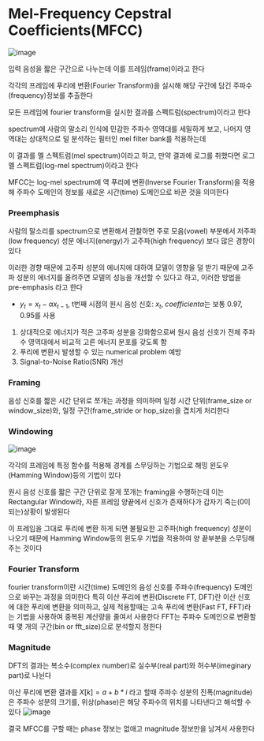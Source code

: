 # Mel-Frequency Cepstral Coefficients(MFCC)

![image](https://github.com/kimho1wq/TIL/assets/15611500/a7f7227e-d5c3-489f-8b20-19d7624fd319)

입력 음성을 짧은 구간으로 나누는데 이를 프레임(frame)이라고 한다

각각의 프레임에 푸리에 변환(Fourier Transform)을 실시해 해당 구간에 담긴 주파수(frequency)정보를 추출한다

모든 프레임에 fourier transform을 실시한 결과를 스펙트럼(spectrum)이라고 한다

spectrum에 사람의 말소리 인식에 민감한 주파수 영역대를 세밀하게 보고,
나머지 영역대는 상대적으로 덜 분석하는 필터인 mel filter bank를 적용하는데

이 결과를 멜 스펙트럼(mel spectrum)이라고 하고,
만약 결과에 로그를 취했다면 로그 멜 스펙트럼(log-mel spectrum)이라고 한다

MFCC는 log-mel spectrum에 역 푸리에 변환(Inverse Fourier Transform)을 적용해
주파수 도메인의 정보를 새로운 시간(time) 도메인으로 바꾼 것을 의미한다

### Preemphasis
사람의 말소리를 spectrum으로 변환해서 관찰하면 주로 모음(vowel) 부분에서
저주파(low frequency) 성분 에너지(energy)가 고주파(high frequency) 보다 많은 경향이 있다

이러한 경향 때문에 고주파 성분의 에너지에 대하여 모델이 영향을 덜 받기 때문에
고주파 성분의 에너지를 올려주면 모델의 성능을 개선할 수 있다고 하고, 이러한 방법을 pre-emphasis 라고 한다

- $y_t = x_t - \alpha x_{t-1}$, t번째 시점의 원시 음성 신호: $x_t$, $coefficient \alpha$는 보통 0.97, 0.95를 사용
1. 상대적으로 에너지가 적은 고주파 성분을 강화함으로써 원시 음성 신호가 전체 주파수 영역대에서 비교적 고른 에너지 분포를 갖도록 함
2. 푸리에 변환시 발생할 수 있는 numerical problem 예방
3. Signal-to-Noise Ratio(SNR) 개선

### Framing
음성 신호를 짧은 시간 단위로 쪼개는 과정을 의미하며
일정 시간 단위(frame_size or window_size)와, 일정 구간(frame_stride or hop_size)을 겹치게 처리한다

### Windowing
![image](https://github.com/kimho1wq/TIL/assets/15611500/b24fe45d-83d6-4273-aeee-2495e052a761)

각각의 프레임에 특정 함수를 적용해 경계를 스무딩하는 기법으로 해밍 윈도우(Hamming Window)등의 기법이 있다

원시 음성 신호를 짧은 구간 단위로 잘게 쪼개는 framing을 수행하는데 이는 Rectangular Window라,
자른 프레임 양끝에서 신호가 존재하다가 갑자기 죽는(0이 되는)상황이 발생된다

이 프레임을 그대로 푸리에 변환 하게 되면 불필요한 고주파(high frequency) 성분이 나오기 때문에
Hamming Window등의 윈도우 기법을 적용하여 양 끝부분을 스무딩해주는 것이다

### Fourier Transform
fourier transform이란 시간(time) 도메인의 음성 신호를 주파수(frequency) 도메인으로 바꾸는 과정을 의미한다
특히 이산 푸리에 변환(Discrete FT, DFT)란 이산 신호에 대한 푸리에 변환을 의미하고,
실제 적용할때는 고속 푸리에 변환(Fast FT, FFT)라는 기법을 사용하여 중복된 계산량을 줄여서 사용한다
FFT는 주파수 도메인으로 변환할 때 몇 개의 구간(bin or fft_size)으로 분석할지 정한다

### Magnitude
DFT의 결과는 복소수(complex number)로 실수부(real part)와 허수부(imeginary part)로 나뉜다

이산 푸리에 변환 결과를 $X[k] = a + b * i$ 라고 할때 주파수 성분의
진폭(magnitude)은 주파수 성분의 크기를,
위상(phase)은 해당 주파수의 위치를 나타낸다고 해석할 수 있다
![image](https://github.com/kimho1wq/TIL/assets/15611500/8921a667-0772-42ff-b1c7-98d75893db96)

결국 MFCC를 구할 때는 phase 정보는 없애고 magnitude 정보만을 남겨서 사용한다






